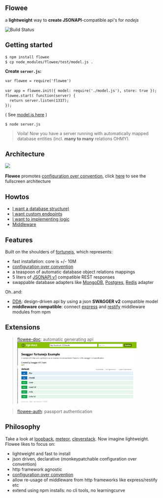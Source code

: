## Flowee

a __lightweight__ way to __create JSONAPI__-compatible api's for _nodejs_

![Build Status](https://travis-ci.org/coderofsalvation/flowee.svg?branch=master)

## Getting started

    $ npm install flowee
    $ cp node_modules/flowee/test/model.js .

__Create `server.js`:__

    var flowee = require('flowee')
  
    var app = flowee.init({ model: require('./model.js'), store: true });
    flowee.start( function(server) {
      return server.listen(1337);
    });

( See [model.js here](https://github.com/coderofsalvation/flowee/blob/master/test/model.js) )

    $ node server.js

> Voila! Now you have a server running with automatically mapped database entities (incl. __many to many__ relations OHMY).

## Architecture

![](http://coderofsalvation.github.io/flowee/img/diagram.png)

__Flowee__ promotes [configuration over convention](http://flowee.isvery.ninja/doc/howto-configuration-over-convention), click <A href="http://coderofsalvation.github.io/flowee/img/diagram.png" target="_blank">here</a> to see the fullscreen architecture

## Howtos

* [I want a database structure)](http://flowee.isvery.ninja/doc/howto-database.html)
* [I want custom endpoints](http://flowee.isvery.ninja/doc/howto-custom-endpoints.html)
* [I want to implementing logic](http://flowee.isvery.ninja/doc/howto-logic.html)
* [Middleware](http://flowee.isvery.ninja/doc/howto-middleware.html)

## Features

Built on the shoulders of [fortunejs](http://fortunejs.com/), which represents:

* fast installation: core is +/- 10M
* [configuration over convention](http://flowee.isvery.ninja/doc/howto-configuration-over-convention)
* a teaspoon of automatic database object relations mappings 
* 5 liters of [JSONAPI v1](http://jsonapi.org/) compatible REST responses 
* swappable database adapters like [MongoDB](https://www.npmjs.com/package/fortune-mongodb), [Postgres](https://www.npmjs.com/package/fortune-postgres), [Redis](https://www.npmjs.com/package/fortune-redis) adapter

Oh..and:

* [DDA](http://www.slideshare.net/apigee/i-love-apis-2015-create-designdriven-apis-with-nodejs-and-swagger): design-driven api by using a json __SWAGGER v2__ compatible model 
* __middleware compatible__: connect [express](http://expressjs.com) and [restify](http://restify.com) middleware modules from npm

## Extensions

> [flowee-doc](https://npmjs.org/flowee-doc): automatic generating api
<img alt="" src="https://github.com/coderofsalvation/flowee-doc/raw/master/.doc/apiexplorer.png" height="200px"/><br>

> [flowee-auth](https://npmjs.org/flowee-auth): passport authentication
<img alt="" src="https://pbs.twimg.com/profile_images/599259952574693376/DMrPoJtc.png" height="200px"/><br>

## Philosophy 

Take a look at [loopback](http://blog.jeffdouglas.com/2015/07/07/roll-your-own-api-vs-loopback), [meteor](http://meteor.com), [cleverstack](http://cleverstack.io). 
Now imagine lightweight.
Flowee likes to focus on:

* lightweight and fast to install
* json driven, declarative (monkeypatchable configuration over convention)
* http framework agnostic
* [configuration over convention](http://flowee.isvery.ninja/doc/howto-configuration-over-convention)
* allow re-usage of middleware from http frameworks like express/restify etc
* extend using npm installs: no cli tools, no learningcurve







